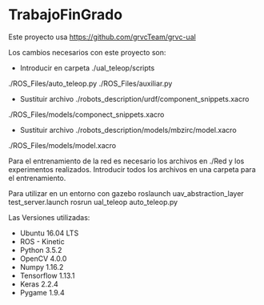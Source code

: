 # TrabajoFinGrado

Este proyecto usa
https://github.com/grvcTeam/grvc-ual

Los cambios necesarios con este proyecto son:
- Introducir en carpeta ./ual_teleop/scripts 
 
./ROS_Files/auto_teleop.py
./ROS_Files/auxiliar.py

- Sustituir archivo ./robots_description/urdf/component_snippets.xacro
 
./ROS_Files/models/componect_snippets.xacro

- Sustituir archivo ./robots_description/models/mbzirc/model.xacro
 
./ROS_Files/models/model.xacro

Para el entrenamiento de la red es necesario los archivos en ./Red y los experimentos realizados. Introducir todos los archivos en una carpeta para el entrenamiento.

Para utilizar en un entorno con gazebo
roslaunch uav_abstraction_layer test_server.launch
rosrun ual_teleop auto_teleop.py

Las Versiones utilizadas:
- Ubuntu 16.04 LTS
- ROS - Kinetic
- Python 3.5.2
- OpenCV 4.0.0
- Numpy 1.16.2
- Tensorflow 1.13.1
- Keras 2.2.4
- Pygame 1.9.4
